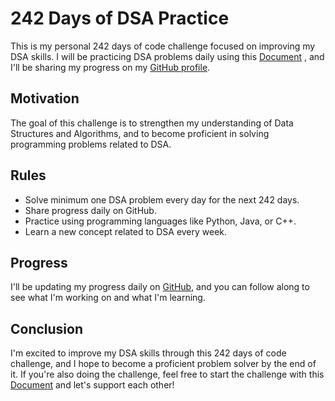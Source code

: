 # 242 Days of DSA Practice

This is my personal 242 days of code challenge focused on improving my DSA skills. I will be practicing DSA problems daily using this [Document](https://docs.google.com/spreadsheets/d/14cQ3Br2l4fyh3_E1ht_8BNXB8COTDft7nn36-7MnZFE/edit?usp=sharing) , and I'll be sharing my progress on my [GitHub profile](https://github.com/Adithya-Sakaray/).

## Motivation

The goal of this challenge is to strengthen my understanding of Data Structures and Algorithms, and to become proficient in solving programming problems related to DSA.

## Rules

- Solve minimum one DSA problem every day for the next 242 days.
- Share progress daily on GitHub.
- Practice using programming languages like Python, Java, or C++.
- Learn a new concept related to DSA every week.

## Progress

I'll be updating my progress daily on [GitHub](https://github.com/Adithya-Sakaray/DSA/), and you can follow along to see what I'm working on and what I'm learning.
## Conclusion

I'm excited to improve my DSA skills through this 242 days of code challenge, and I hope to become a proficient problem solver by the end of it. If you're also doing the challenge, feel free to start the challenge with this [Document](https://docs.google.com/spreadsheets/d/14cQ3Br2l4fyh3_E1ht_8BNXB8COTDft7nn36-7MnZFE/edit?usp=sharing) and let's support each other!
